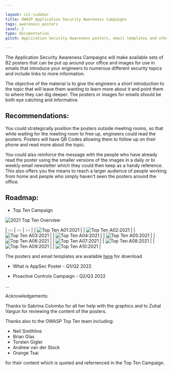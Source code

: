 ```yaml
---

layout: col-sidebar
title: OWASP Application Security Awareness Campaigns
tags: awareness posters
level: 2
type: documentation
pitch: Application Security Awareness posters, email templates and other material for creating awareness campaigns for your engineers.

---
```


The Application Security Awareness Campaigns will make available sets of B2 posters that can be put up around your office and images for use in emails that introduce your engineers to numerous different security topics and include links to more information.

The objective of the material is to give the engineers a short introduction to the topic that will leave them wanting to learn more about it and point them to where they can dig deeper. The posters or images for emails should be both eye catching and informative.

## Recommendations:

You could strategically position the posters outside meeting rooms, so that while waiting for the meeting room to free up, engineers could read the posters. Posters will have QR Codes allowing them to follow up on their phone and read more about the topic.

You could also reinforce the message with the people who have already read the poster using the smaller versions of the images in a daily or bi weekly email newsletter which they could then keep as a handy reference. This also offers you the means to reach a larger audience of people working from home and people who simply haven't seen the posters around the office.

## Roadmap:

- Top Ten Campaign



![2021 Top Ten Overview][2]


| :-: | :-: | :-: |
| ![Top Ten A01:2021][3] |  | ![Top Ten A02:2021][4] |
| ![Top Ten A03:2021][5] |  | ![Top Ten A04:2021][6] |
| ![Top Ten A05:2021][7] |  | ![Top Ten A06:2021][8] |
| ![Top Ten A07:2021][9] |  | ![Top Ten A08:2021][10] |
| ![Top Ten A09:2021][11] |  | ![Top Ten A10:2021][12] |


The posters and email templates are available [here][1] for download

- What is AppSec Poster - Q1/Q2 2022

- Proactive Controls Campaign - Q2/Q3 2022

...

Acknowledgements:

Thanks to Sabrina Colombo for all her help with the graphics and to Zuhal Vargun for reviewing the content of the posters.

Thanks also to the OWASP Top Ten team including: 

- Neil Smithline
- Brian Glas
- Torsten Gigler
- Andrew van der Stock
- Orange Tsai

for their content which is quoted and referrenced in the Top Ten Campaign.

[1]: ./assets/top_ten_campaign.zip
[2]:./assets/images/thumbnails/top_ten/00.jpg "Overview"
[3]:./assets/images/thumbnails/top_ten/01.jpg "A01:2021"
[4]:./assets/images/thumbnails/top_ten/02.jpg "A02:2021"
[5]:./assets/images/thumbnails/top_ten/03.jpg "A03:2021"
[6]:./assets/images/thumbnails/top_ten/04.jpg "A04:2021"
[7]:./assets/images/thumbnails/top_ten/05.jpg "A05:2021"
[8]:./assets/images/thumbnails/top_ten/06.jpg "A06:2021"
[9]:./assets/images/thumbnails/top_ten/07.jpg "A07:2021"
[10]:./assets/images/thumbnails/top_ten/08.jpg "A08:2021"
[11]:./assets/images/thumbnails/top_ten/09.jpg "A09:2021"
[12]:./assets/images/thumbnails/top_ten/10.jpg "A10:2021"